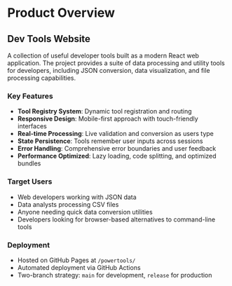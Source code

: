 # Product Overview

## Dev Tools Website

A collection of useful developer tools built as a modern React web application. The project provides a suite of data processing and utility tools for developers, including JSON conversion, data visualization, and file processing capabilities.

### Key Features
- **Tool Registry System**: Dynamic tool registration and routing
- **Responsive Design**: Mobile-first approach with touch-friendly interfaces
- **Real-time Processing**: Live validation and conversion as users type
- **State Persistence**: Tools remember user inputs across sessions
- **Error Handling**: Comprehensive error boundaries and user feedback
- **Performance Optimized**: Lazy loading, code splitting, and optimized bundles

### Target Users
- Web developers working with JSON data
- Data analysts processing CSV files
- Anyone needing quick data conversion utilities
- Developers looking for browser-based alternatives to command-line tools

### Deployment
- Hosted on GitHub Pages at `/powertools/`
- Automated deployment via GitHub Actions
- Two-branch strategy: `main` for development, `release` for production